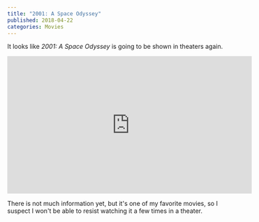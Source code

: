 ```yaml
---
title: "2001: A Space Odyssey"
published: 2018-04-22
categories: Movies
---
```


It looks like <cite>2001: A Space Odyssey</cite> is going to be shown in theaters again.

<!--more-->

<div style="text-align:center">
<iframe width="560" height="315" src="https://www.youtube.com/embed/oR_e9y-bka0?rel=0" frameborder="0" allow="autoplay; encrypted-media" allowfullscreen></iframe>
</div>

There is not much information yet, but it's one of my favorite movies,
so I suspect I won't be able to resist watching it a few times in a theater.
